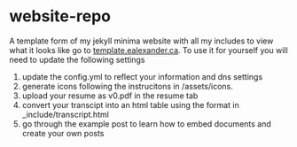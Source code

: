 # website-repo
A template form of my jekyll minima website with all my includes to view what it looks like go to [template.ealexander.ca](template.ealexander.ca).
To use it for yourself you will need to update the following settings
1. update the config.yml to reflect your information and dns settings
1. generate icons following the instrucitons in /assets/icons.
1. upload your resume as v0.pdf in the resume tab
1. convert your transcipt into an html table using the format in _include/transcript.html
1. go through the example post to learn how to embed documents and create your own posts
